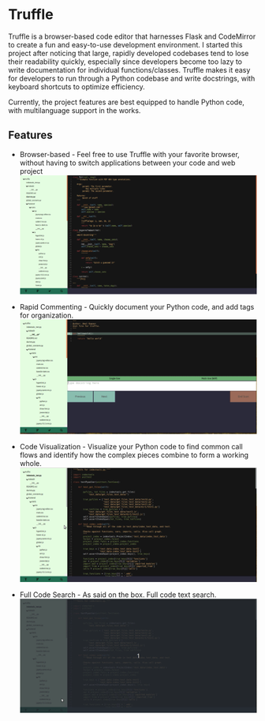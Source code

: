 # Truffle

Truffle is a browser-based code editor that harnesses Flask and CodeMirror to create a fun and easy-to-use development environment. I started this project after noticing that large, rapidly developed codebases tend to lose their readability quickly, especially since developers become too lazy to write documentation for individual functions/classes. Truffle makes it easy for developers to run through a Python codebase and write docstrings, with keyboard shortcuts to optimize efficiency.

Currently, the project features are best equipped to handle Python code, with multilanguage support in the works.

## Features
- Browser-based - Feel free to use Truffle with your favorite browser, without having to switch applications between your code and web project
![Screenshot](readme_images/truffle.png)

- Rapid Commenting - Quickly document your Python code, and add tags for organization.
![Commenting demo](readme_images/commenting.gif)

- Code Visualization - Visualize your Python code to find common call flows and identify how the complex pieces combine to form a working whole.
![Visualization demo](readme_images/vis.gif)

- Full Code Search - As said on the box. Full code text search.
![Search demo](readme_images/search.gif)
